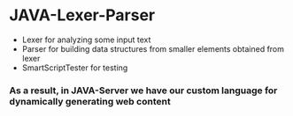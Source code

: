 # JAVA-Lexer-Parser

- Lexer for analyzing some input text
- Parser for building data structures from smaller elements obtained from lexer
- SmartScriptTester for testing

### As a result, in JAVA-Server we have our custom language for dynamically generating web content

